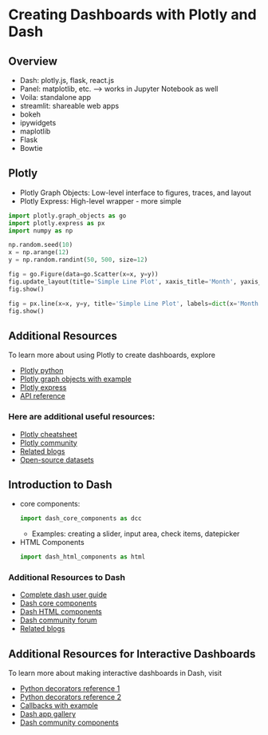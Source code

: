 # Creating Dashboards with Plotly and Dash

## Overview

+ Dash: plotly.js, flask, react.js
+ Panel: matplotlib, etc. --> works in Jupyter Notebook as well
+ Voila: standalone app
+ streamlit: shareable web apps
+ bokeh
+ ipywidgets
+ maplotlib
+ Flask
+ Bowtie


## Plotly

+ Plotly Graph Objects: Low-level interface to figures, traces, and layout
+ Plotly Express: High-level wrapper - more simple

```py
import plotly.graph_objects as go
import plotly.express as px
import numpy as np

np.random.seed(10)
x = np.arange(12)
y = np.random.randint(50, 500, size=12)

fig = go.Figure(data=go.Scatter(x=x, y=y))
fig.update_layout(title='Simple Line Plot', xaxis_title='Month', yaxis_title='Sales')
fig.show()
```
```py
fig = px.line(x=x, y=y, title='Simple Line Plot', labels=dict(x='Month', y='Sales'))
fig.show()
```


## Additional Resources

To learn more about using Plotly to create dashboards, explore

+ [Plotly python](https://plotly.com/python/getting-started/)
+ [Plotly graph objects with example](https://plotly.com/python/graph-objects/)
+ [Plotly express](https://plotly.com/python/plotly-express/)
+ [API reference](https://plotly.com/python-api-reference/)
### Here are additional useful resources:
+ [Plotly cheatsheet](https://images.plot.ly/plotly-documentation/images/plotly_js_cheat_sheet.pdf)
+ [Plotly community](https://community.plotly.com/c/api/5)
+ [Related blogs](https://plotlygraphs.medium.com/)
+ [Open-source datasets ](https://developer.ibm.com/exchanges/data/)

 

## Introduction to Dash
+ core components: 
    ```py
    import dash_core_components as dcc
    ```
    + Examples: creating a slider, input area, check items, datepicker 
+ HTML Components
    ```py
    import dash_html_components as html
    ```

### Additional Resources to Dash

+ [Complete dash user guide](https://dash.plotly.com/)
+ [Dash core components](https://dash.plotly.com/dash-core-components)
+ [Dash HTML components](https://dash.plotly.com/dash-html-components)
+ [Dash community forum](https://community.plotly.com/c/dash/16)
+ [Related blogs](https://medium.com/plotly/tagged/dash)

## Additional Resources for Interactive Dashboards

To learn more about making interactive dashboards in Dash, visit

+ [Python decorators reference 1](https://realpython.com/primer-on-python-decorators/)
+ [Python decorators reference 2](https://www.python.org/dev/peps/pep-0318/#current-syntax)
+ [Callbacks with example](https://dash.plotly.com/basic-callbacks)
+ [Dash app gallery](https://dash-gallery.plotly.host/Portal/)
+ [Dash community components](https://plotly.com/dash-community-components/)